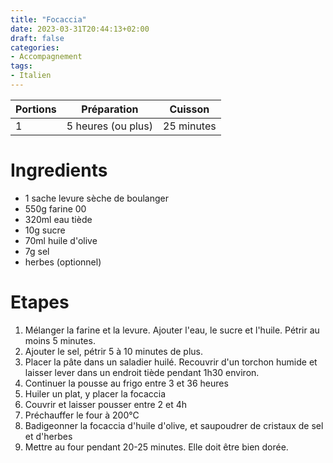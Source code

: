 ```yaml
---
title: "Focaccia"
date: 2023-03-31T20:44:13+02:00
draft: false
categories:
- Accompagnement
tags:
- Italien
---
```


| Portions | Préparation        | Cuisson    |
|----------|--------------------|------------|
| 1        | 5 heures (ou plus) | 25 minutes |

# Ingredients

- 1 sache levure sèche de boulanger
- 550g farine 00
- 320ml eau tiède
- 10g sucre
- 70ml huile d'olive
- 7g sel
- herbes (optionnel)

# Etapes

1) Mélanger la farine et la levure. Ajouter l'eau, le sucre et l'huile. Pétrir au moins 5 minutes.
2) Ajouter le sel, pétrir 5 à 10 minutes de plus.
3) Placer la pâte dans un saladier huilé. Recouvrir d'un torchon humide et laisser lever dans un endroit tiède pendant 1h30 environ.
4) Continuer la pousse au frigo entre 3 et 36 heures
5) Huiler un plat, y placer la focaccia
6) Couvrir et laisser pousser entre 2 et 4h
7) Préchauffer le four à 200°C
8) Badigeonner la focaccia d'huile d'olive, et saupoudrer de cristaux de sel et d'herbes
8) Mettre au four pendant 20-25 minutes. Elle doit être bien dorée.